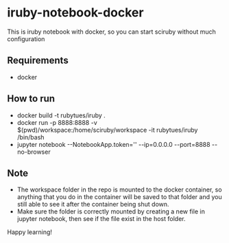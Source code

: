 # iruby-notebook-docker
This is iruby notebook with docker, so you can start sciruby without much configuration

## Requirements
* docker

## How to run
* docker build -t rubytues/iruby .
* docker run -p 8888:8888 -v $(pwd)/workspace:/home/sciruby/workspace -it rubytues/iruby /bin/bash
* jupyter notebook --NotebookApp.token='' --ip=0.0.0.0 --port=8888 --no-browser

## Note
* The workspace folder in the repo is mounted to the docker container, so anything that you do in the container will be saved to that folder and you still able to see it after the container being shut down.
* Make sure the folder is correctly mounted by creating a new file in jupyter notebook, then see if the file exist in the host folder.

Happy learning!
